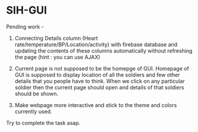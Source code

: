 # SIH-GUI

Pending work - 

1. Connecting Details column (Heart rate/temperature/BP/Location/activity) with firebase database and updating the contents of these columns automatically without refreshing the page (hint : you can use AJAX)

2. Current page is not supposed to be the homepge of GUI. Homepage of GUI is supposed to display location of all the soldiers and few other details that you people have to think. When we click on any particular soldier then the current page should open and details of that soldiers should be shown.

3. Make webpage more interactive and stick to the theme and colors currently used.

Try to complete the task asap.
